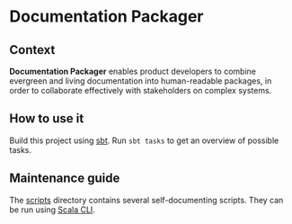 # Documentation Packager

## Context

**Documentation Packager** enables product developers to combine evergreen and living documentation into human-readable packages, in order to collaborate effectively with stakeholders on complex systems.

## How to use it

Build this project using [sbt](https://www.scala-sbt.org). Run `sbt tasks` to get an overview of possible tasks.

## Maintenance guide

The [scripts](scripts/) directory contains several self-documenting scripts. They can be run using [Scala CLI](https://scala-cli.virtuslab.org).
